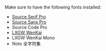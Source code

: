 Make sure to have the following fonts installed:

- [Source Serif Pro](https://www.fontsquirrel.com/fonts/source-serif-pro)
- [Source Sans Pro](https://www.fontsquirrel.com/fonts/source-sans-pro)
- Source Code Pro
- [LXGW WenKai](https://github.com/lxgw/LxgwWenKai)
- LXGW WenKai Mono
- Noto 全字符集
